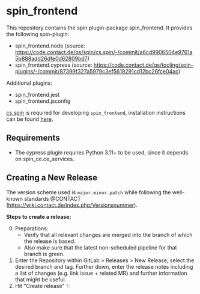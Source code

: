 # spin_frontend

This repository contains the spin plugin-package spin_frontend. It provides the
following spin-plugin:

- spin_frontend.node (source:
  https://code.contact.de/qs/spin/cs.spin/-/commit/a6cd9906504e9761a5b888add26dfe0d62809bd7)
- spin_frontend.cypress (source:
  https://code.contact.de/qs/tooling/spin-plugins/-/commit/87399f327a5979c3ef5619291cd12bc26fce04ac)

Additional plugins:

- spin_frontend.jest
- spin_frontend.jsconfig

[cs.spin](https://code.contact.de/qs/spin/cs.spin) is required for developing
`spin_frontend`, installation instructions can be found
[here](http://qs.pages.contact.de/spin/cs.spin/installation.html).

## Requirements

- The cypress plugin requires Python 3.11+ to be used, since it depends on
  spin_ce.ce_services.

## Creating a New Release

The version scheme used is `major.minor.patch` while following the well-known
standards @CONTACT (https://wiki.contact.de/index.php/Versionsnummer).

**Steps to create a release:**

0. Preparations:
    - Verify that all relevant changes are merged into the branch of which the
      release is based.
    - Also make sure that the latest non-scheduled pipeline for that branch is
      green.
1. Enter the Repository within GitLab > Releases > New Release, select the
   desired branch and tag. Further down, enter the release notes including a
   list of changes (e.g. link issue + related MR) and further information that
   might be useful.
2. Hit "Create release" ✨
